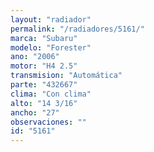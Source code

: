 ```yaml
---
layout: "radiador"
permalink: "/radiadores/5161/"
marca: "Subaru"
modelo: "Forester"
ano: "2006"
motor: "H4 2.5"
transmision: "Automática"
parte: "432667"
clima: "Con clima"
alto: "14 3/16"
ancho: "27"
observaciones: ""
id: "5161"
---
```



